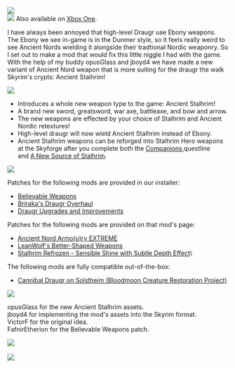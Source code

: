 ![](https://raw.githubusercontent.com/PierreDespereaux/PierreDespereaux/master/assets/images/banners/Knight%20of%20the%20North.png)\
[![](https://raw.githubusercontent.com/PierreDespereaux/PierreDespereaux/master/assets/images/Xbox%20Tiny.png)](https://bethesda.net/en/mods/skyrim/mod-detail/4200958)﻿﻿ Also available on [Xbox One](https://bethesda.net/en/mods/skyrim/mod-detail/4200958)﻿.

I have always been annoyed that high-level Draugr use Ebony weapons. The Ebony we see in-game is in the Dunmer style, so it feels really weird to see Ancient Nords wielding it alongside their tradtional Nordic weaponry. So I set out to make a mod that would fix this little niggle I had with the game. With the help of my buddy opusGlass and jboyd4 we have made a new variant of Ancient Nord weapon that is more suiting for the draugr the walk Skyrim's crypts: Ancient Stalhrim!

![](https://raw.githubusercontent.com/PierreDespereaux/PierreDespereaux/master/assets/images/banners/Features.png)

-   Introduces a whole new weapon type to the game: Ancient Stalhrim!
-   A brand new sword, greatsword, war axe, battleaxe, and bow and arrow.
-   The new weapons are effected by your choice of Stalhrim and Ancient Nordic retextures!
-   High-level draugr will now wield Ancient Stalhrim instead of Ebony.
-   Ancient Stalhrim weapons can be reforged into Stalhrim Hero weapons at the Skyforge after you complete both the [Companions ](https://en.uesp.net/wiki/Skyrim:Companions)﻿questline and [A New Source of Stalhrim](https://en.uesp.net/wiki/Skyrim:A_New_Source_of_Stalhrim)﻿.

![](https://raw.githubusercontent.com/PierreDespereaux/PierreDespereaux/master/assets/images/banners/Compatibility.png)

Patches for the following mods are provided in our installer:

-   [Believable Weapons](https://www.nexusmods.com/skyrimspecialedition/mods/37737)﻿
-   [Briraka's Draugr Overhaul](https://www.nexusmods.com/skyrimspecialedition/mods/26188)﻿
-   [Draugr Upgrades and Improvements](https://www.nexusmods.com/skyrimspecialedition/mods/21775)

Patches for the following mods are provided on that mod's page:

-   [Ancient Nord Armo(u)ry EXTREME](https://www.nexusmods.com/skyrimspecialedition/mods/41265)﻿
-   [LeanWolf's Better-Shaped Weapons](https://www.nexusmods.com/skyrimspecialedition/mods/2017)﻿
-   [Stalhrim Refrozen - Sensible Shine with Subtle Depth Effect](https://www.nexusmods.com/skyrimspecialedition/mods/41348)\

The following mods are fully compatible out-of-the-box:

-   [Cannibal Draugr on Solstheim (Bloodmoon Creature Restoration Project)](https://www.nexusmods.com/skyrimspecialedition/mods/21238)

![](https://raw.githubusercontent.com/PierreDespereaux/PierreDespereaux/master/assets/images/banners/Credits.png)

opusGlass for the new Ancient Stalhrim assets.\
jboyd4 for implementing the mod's assets into the Skyrim format.\
VictorF for the original idea.\
FafnirEtherion for the Believable Weapons patch.

﻿![](https://raw.githubusercontent.com/PierreDespereaux/PierreDespereaux/master/assets/images/banners/My%20Mods.png)

﻿﻿[![](https://raw.githubusercontent.com/PierreDespereaux/PierreDespereaux/master/assets/images/banners/Master.png)](https://www.nexusmods.com/users/61720101)
